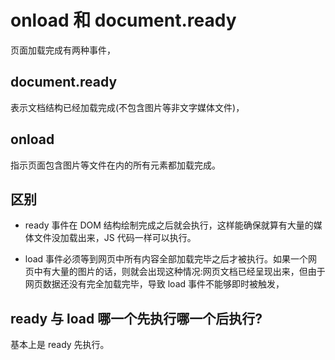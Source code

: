 # onload 和 document.ready

页面加载完成有两种事件，

## document.ready

表示文档结构已经加载完成(不包含图片等非文字媒体文件)，

## onload

指示页面包含图片等文件在内的所有元素都加载完成。

## 区别

- ready 事件在 DOM 结构绘制完成之后就会执行，这样能确保就算有大量的媒体文件没加载出来，JS 代码一样可以执行。

- load 事件必须等到网页中所有内容全部加载完毕之后才被执行。如果一个网页中有大量的图片的话，则就会出现这种情况:网页文档已经呈现出来，但由于网页数据还没有完全加载完毕，导致 load 事件不能够即时被触发，

## ready 与 load 哪一个先执行哪一个后执行?

基本上是 ready 先执行。

